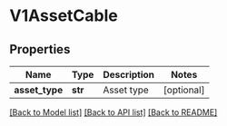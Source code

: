 # V1AssetCable

## Properties
Name | Type | Description | Notes
------------ | ------------- | ------------- | -------------
**asset_type** | **str** | Asset type | [optional] 

[[Back to Model list]](../README.md#documentation-for-models) [[Back to API list]](../README.md#documentation-for-api-endpoints) [[Back to README]](../README.md)


